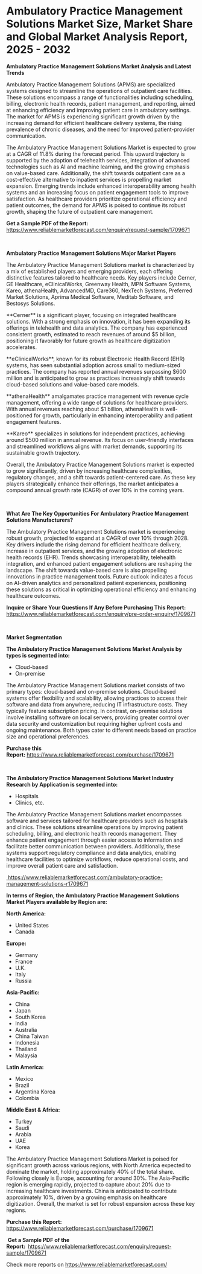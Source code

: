 <p><h1>Ambulatory Practice Management Solutions Market Size, Market Share and Global Market Analysis Report, 2025 - 2032</h1></p><p><strong>Ambulatory Practice Management Solutions Market Analysis and Latest Trends</strong></p>
<p><p>Ambulatory Practice Management Solutions (APMS) are specialized systems designed to streamline the operations of outpatient care facilities. These solutions encompass a range of functionalities including scheduling, billing, electronic health records, patient management, and reporting, aimed at enhancing efficiency and improving patient care in ambulatory settings. The market for APMS is experiencing significant growth driven by the increasing demand for efficient healthcare delivery systems, the rising prevalence of chronic diseases, and the need for improved patient-provider communication.</p><p>The Ambulatory Practice Management Solutions Market is expected to grow at a CAGR of 11.8% during the forecast period. This upward trajectory is supported by the adoption of telehealth services, integration of advanced technologies such as AI and machine learning, and the growing emphasis on value-based care. Additionally, the shift towards outpatient care as a cost-effective alternative to inpatient services is propelling market expansion. Emerging trends include enhanced interoperability among health systems and an increasing focus on patient engagement tools to improve satisfaction. As healthcare providers prioritize operational efficiency and patient outcomes, the demand for APMS is poised to continue its robust growth, shaping the future of outpatient care management.</p></p>
<p><strong>Get a Sample PDF of the Report:&nbsp;</strong> <a href="https://www.reliablemarketforecast.com/enquiry/request-sample/1709671?utm_campaign=1134&utm_medium=2&utm_source=Github&utm_content=ia&utm_term=28022025&utm_id=ambulatory-practice-management-solutions">https://www.reliablemarketforecast.com/enquiry/request-sample/1709671</a></p>
<p>&nbsp;</p>
<p><strong>Ambulatory Practice Management Solutions Major Market Players</strong></p>
<p><p>The Ambulatory Practice Management Solutions market is characterized by a mix of established players and emerging providers, each offering distinctive features tailored to healthcare needs. Key players include Cerner, GE Healthcare, eClinicalWorks, Greenway Health, MPN Software Systems, Kareo, athenaHealth, AdvancedMD, Care360, NexTech Systems, Preferred Market Solutions, Aprima Medical Software, Meditab Software, and Bestosys Solutions.</p><p>**Cerner** is a significant player, focusing on integrated healthcare solutions. With a strong emphasis on innovation, it has been expanding its offerings in telehealth and data analytics. The company has experienced consistent growth, estimated to reach revenues of around $5 billion, positioning it favorably for future growth as healthcare digitization accelerates.</p><p>**eClinicalWorks**, known for its robust Electronic Health Record (EHR) systems, has seen substantial adoption across small to medium-sized practices. The company has reported annual revenues surpassing $600 million and is anticipated to grow as practices increasingly shift towards cloud-based solutions and value-based care models.</p><p>**athenaHealth** amalgamates practice management with revenue cycle management, offering a wide range of solutions for healthcare providers. With annual revenues reaching about $1 billion, athenaHealth is well-positioned for growth, particularly in enhancing interoperability and patient engagement features.</p><p>**Kareo** specializes in solutions for independent practices, achieving around $500 million in annual revenue. Its focus on user-friendly interfaces and streamlined workflows aligns with market demands, supporting its sustainable growth trajectory.</p><p>Overall, the Ambulatory Practice Management Solutions market is expected to grow significantly, driven by increasing healthcare complexities, regulatory changes, and a shift towards patient-centered care. As these key players strategically enhance their offerings, the market anticipates a compound annual growth rate (CAGR) of over 10% in the coming years.</p></p>
<p>&nbsp;</p>
<p><strong>What Are The Key Opportunities For Ambulatory Practice Management Solutions Manufacturers?</strong></p>
<p><p>The Ambulatory Practice Management Solutions market is experiencing robust growth, projected to expand at a CAGR of over 10% through 2028. Key drivers include the rising demand for efficient healthcare delivery, increase in outpatient services, and the growing adoption of electronic health records (EHR). Trends showcasing interoperability, telehealth integration, and enhanced patient engagement solutions are reshaping the landscape. The shift towards value-based care is also propelling innovations in practice management tools. Future outlook indicates a focus on AI-driven analytics and personalized patient experiences, positioning these solutions as critical in optimizing operational efficiency and enhancing healthcare outcomes.</p></p>
<p><strong>Inquire or Share Your Questions If Any Before Purchasing This Report:</strong> <a href="https://www.reliablemarketforecast.com/enquiry/pre-order-enquiry/1709671?utm_campaign=1134&utm_medium=2&utm_source=Github&utm_content=ia&utm_term=28022025&utm_id=ambulatory-practice-management-solutions">https://www.reliablemarketforecast.com/enquiry/pre-order-enquiry/1709671</a></p>
<p>&nbsp;</p>
<p><strong>Market Segmentation</strong></p>
<p><strong>The Ambulatory Practice Management Solutions Market Analysis by types is segmented into:</strong></p>
<p><ul><li>Cloud-based</li><li>On-premise</li></ul></p>
<p><p>The Ambulatory Practice Management Solutions market consists of two primary types: cloud-based and on-premise solutions. Cloud-based systems offer flexibility and scalability, allowing practices to access their software and data from anywhere, reducing IT infrastructure costs. They typically feature subscription pricing. In contrast, on-premise solutions involve installing software on local servers, providing greater control over data security and customization but requiring higher upfront costs and ongoing maintenance. Both types cater to different needs based on practice size and operational preferences.</p></p>
<p><strong>Purchase this Report:&nbsp;</strong><a href="https://www.reliablemarketforecast.com/purchase/1709671?utm_campaign=1134&utm_medium=2&utm_source=Github&utm_content=ia&utm_term=28022025&utm_id=ambulatory-practice-management-solutions">https://www.reliablemarketforecast.com/purchase/1709671</a></p>
<p>&nbsp;</p>
<p><strong>The Ambulatory Practice Management Solutions Market Industry Research by Application is segmented into:</strong></p>
<p><ul><li>Hospitals</li><li>Clinics, etc.</li></ul></p>
<p><p>The Ambulatory Practice Management Solutions market encompasses software and services tailored for healthcare providers such as hospitals and clinics. These solutions streamline operations by improving patient scheduling, billing, and electronic health records management. They enhance patient engagement through easier access to information and facilitate better communication between providers. Additionally, these systems support regulatory compliance and data analytics, enabling healthcare facilities to optimize workflows, reduce operational costs, and improve overall patient care and satisfaction.</p></p>
<p><a href="https://www.reliablemarketforecast.com/ambulatory-practice-management-solutions-r1709671?utm_campaign=1134&utm_medium=2&utm_source=Github&utm_content=ia&utm_term=28022025&utm_id=ambulatory-practice-management-solutions">&nbsp;https://www.reliablemarketforecast.com/ambulatory-practice-management-solutions-r1709671</a></p>
<p><strong>In terms of Region, the Ambulatory Practice Management Solutions Market Players available by Region are:</strong></p>
<p>
    <p> <strong> North America: </strong>
        <ul>
            <li>United States</li>
            <li>Canada</li>
        </ul>
        </p> 
    <p> <strong> Europe: </strong>
        <ul>
            <li>Germany</li>
            <li>France</li>
            <li>U.K.</li>
            <li>Italy</li>
            <li>Russia</li>
        </ul>
        </p> 
    <p> <strong> Asia-Pacific: </strong>
        <ul>
            <li>China</li>
            <li>Japan</li>
            <li>South Korea</li>
            <li>India</li>
            <li>Australia</li>
            <li>China Taiwan</li>
            <li>Indonesia</li>
            <li>Thailand</li>
            <li>Malaysia</li>
        </ul>
        </p> 
    <p> <strong> Latin America: </strong>
        <ul>
            <li>Mexico</li>
            <li>Brazil</li>
            <li>Argentina Korea</li>
            <li>Colombia</li>
        </ul>
        </p> 
    <p> <strong> Middle East & Africa: </strong>
        <ul>
            <li>Turkey</li>
            <li>Saudi</li>
            <li>Arabia</li>
            <li>UAE</li>
            <li>Korea</li>
        </ul>
    </p>
    </p>
<p><p>The Ambulatory Practice Management Solutions Market is poised for significant growth across various regions, with North America expected to dominate the market, holding approximately 40% of the total share. Following closely is Europe, accounting for around 30%. The Asia-Pacific region is emerging rapidly, projected to capture about 20% due to increasing healthcare investments. China is anticipated to contribute approximately 10%, driven by a growing emphasis on healthcare digitization. Overall, the market is set for robust expansion across these key regions.</p></p>
<p><strong>Purchase this Report: </strong><a href="https://www.reliablemarketforecast.com/purchase/1709671?utm_campaign=1134&utm_medium=2&utm_source=Github&utm_content=ia&utm_term=28022025&utm_id=ambulatory-practice-management-solutions">https://www.reliablemarketforecast.com/purchase/1709671</a></p>
<p>&nbsp;<strong>Get a Sample PDF of the Report:&nbsp;&nbsp;</strong><a href="https://www.reliablemarketforecast.com/enquiry/request-sample/1709671?utm_campaign=1134&utm_medium=2&utm_source=Github&utm_content=ia&utm_term=28022025&utm_id=ambulatory-practice-management-solutions">https://www.reliablemarketforecast.com/enquiry/request-sample/1709671</a></p>
<p><strong></strong></p>
<p>Check more reports on <a href="https://www.reliablemarketforecast.com/?utm_campaign=1134&utm_medium=2&utm_source=Github&utm_content=ia&utm_term=28022025&utm_id=ambulatory-practice-management-solutions">https://www.reliablemarketforecast.com/</a></p>